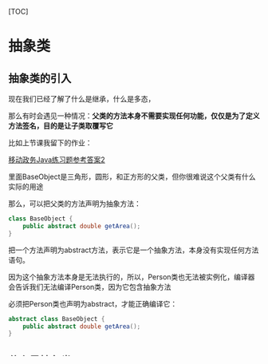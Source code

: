 [TOC]

# 抽象类

## 抽象类的引入

现在我们已经了解了什么是继承，什么是多态，

那么有时会遇见一种情况：**父类的方法本身不需要实现任何功能，仅仅是为了定义方法签名，目的是让子类取覆写它**

比如上节课我留下的作业：

[移动政务Java练习题参考答案2](http://www.layfolk.top:8090/archives/20)

里面BaseObject是三角形，圆形，和正方形的父类，但你很难说这个父类有什么实际的用途

那么，可以把父类的方法声明为抽象方法：

```java
class BaseObject {
    public abstract double getArea();
}
```

把一个方法声明为abstract方法，表示它是一个抽象方法，本身没有实现任何方法语句。

因为这个抽象方法本身是无法执行的，所以，Person类也无法被实例化，编译器会告诉我们无法编译Person类，因为它包含抽象方法

必须把Person类也声明为abstract，才能正确编译它：

```java
abstract class BaseObject {
    public abstract double getArea();
}
```



## 什么是抽象类

如果一个class定义了方法，但没有具体执行代码，这个方法就是抽象方法，抽象方法用abstract修饰。

因为无法执行抽象方法，因此这个类也必须声明为抽象类

使用abstract修饰的类就是抽象类。我们无法是实例化一个抽象类:

```java
BaseObject obj = new BaseObject();	//编译错误
```

无法实例化的抽象类有什么作用？

因为抽象类本身被设计成只能用于被继承，因此，**抽象类可以强迫子类实现其定义的抽象方法，否则编译会报错**，因此，抽象方法实际上相当于定义了“规范”。

```java
public class Main {
    public static void main(String[] args) {
        Person p = new Student();
        p.run();
    }
}

abstract class Person {
    public abstract void run();
}

class Student extends Person {
    @Override
    public void run() {
        System.out.println("Student.run");
    }
}
```
